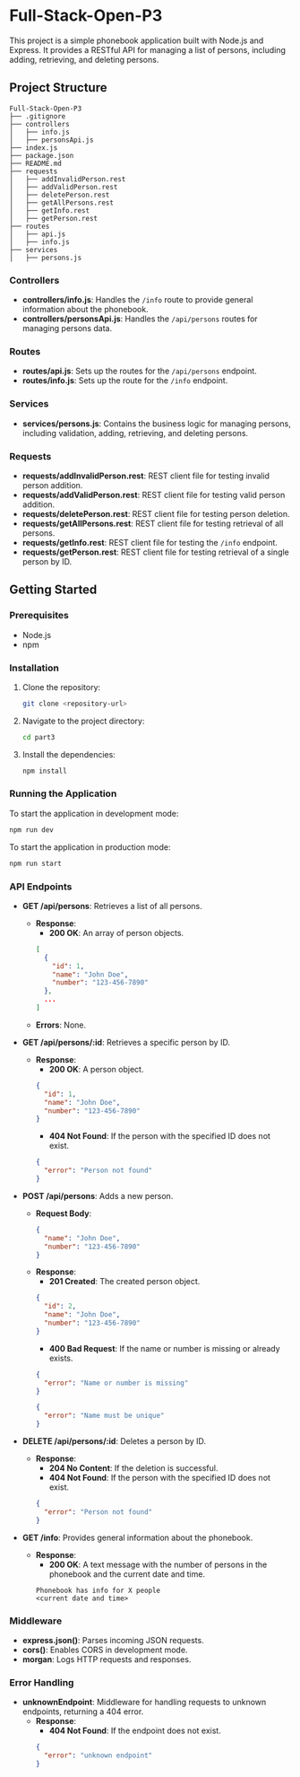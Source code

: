# Full-Stack-Open-P3

This project is a simple phonebook application built with Node.js and Express. It provides a RESTful API for managing a list of persons, including adding, retrieving, and deleting persons.

## Project Structure

```
Full-Stack-Open-P3
├── .gitignore
├── controllers
│   ├── info.js
│   ├── personsApi.js
├── index.js
├── package.json
├── README.md
├── requests
│   ├── addInvalidPerson.rest
│   ├── addValidPerson.rest
│   ├── deletePerson.rest
│   ├── getAllPersons.rest
│   ├── getInfo.rest
│   ├── getPerson.rest
├── routes
│   ├── api.js
│   ├── info.js
├── services
│   ├── persons.js
```

### Controllers

- **controllers/info.js**: Handles the `/info` route to provide general information about the phonebook.
- **controllers/personsApi.js**: Handles the `/api/persons` routes for managing persons data.

### Routes

- **routes/api.js**: Sets up the routes for the `/api/persons` endpoint.
- **routes/info.js**: Sets up the route for the `/info` endpoint.

### Services

- **services/persons.js**: Contains the business logic for managing persons, including validation, adding, retrieving, and deleting persons.

### Requests

- **requests/addInvalidPerson.rest**: REST client file for testing invalid person addition.
- **requests/addValidPerson.rest**: REST client file for testing valid person addition.
- **requests/deletePerson.rest**: REST client file for testing person deletion.
- **requests/getAllPersons.rest**: REST client file for testing retrieval of all persons.
- **requests/getInfo.rest**: REST client file for testing the `/info` endpoint.
- **requests/getPerson.rest**: REST client file for testing retrieval of a single person by ID.

## Getting Started

### Prerequisites

- Node.js
- npm

### Installation

1. Clone the repository:
    ```sh
    git clone <repository-url>
    ```
2. Navigate to the project directory:
    ```sh
    cd part3
    ```
3. Install the dependencies:
    ```sh
    npm install
    ```

### Running the Application

To start the application in development mode:
```sh
npm run dev
```
To start the application in production mode:
```sh
npm run start
```

### API Endpoints

- **GET /api/persons**: Retrieves a list of all persons.
  - **Response**: 
    - **200 OK**: An array of person objects.
    ```json
    [
      {
        "id": 1,
        "name": "John Doe",
        "number": "123-456-7890"
      },
      ...
    ]
    ```
  - **Errors**: None.

- **GET /api/persons/:id**: Retrieves a specific person by ID.
  - **Response**:
    - **200 OK**: A person object.
    ```json
    {
      "id": 1,
      "name": "John Doe",
      "number": "123-456-7890"
    }
    ```
    - **404 Not Found**: If the person with the specified ID does not exist.
    ```json
    {
      "error": "Person not found"
    }
    ```

- **POST /api/persons**: Adds a new person.
  - **Request Body**:
    ```json
    {
      "name": "John Doe",
      "number": "123-456-7890"
    }
    ```
  - **Response**:
    - **201 Created**: The created person object.
    ```json
    {
      "id": 2,
      "name": "John Doe",
      "number": "123-456-7890"
    }
    ```
    - **400 Bad Request**: If the name or number is missing or already exists.
    ```json
    {
      "error": "Name or number is missing"
    }
    ```
    ```json
    {
      "error": "Name must be unique"
    }
    ```

- **DELETE /api/persons/:id**: Deletes a person by ID.
  - **Response**:
    - **204 No Content**: If the deletion is successful.
    - **404 Not Found**: If the person with the specified ID does not exist.
    ```json
    {
      "error": "Person not found"
    }
    ```

- **GET /info**: Provides general information about the phonebook.
  - **Response**:
    - **200 OK**: A text message with the number of persons in the phonebook and the current date and time.
    ```text
    Phonebook has info for X people
    <current date and time>
    ```

### Middleware

- **express.json()**: Parses incoming JSON requests.
- **cors()**: Enables CORS in development mode.
- **morgan**: Logs HTTP requests and responses.

### Error Handling

- **unknownEndpoint**: Middleware for handling requests to unknown endpoints, returning a 404 error.
  - **Response**:
    - **404 Not Found**: If the endpoint does not exist.
    ```json
    {
      "error": "unknown endpoint"
    }
    ```
